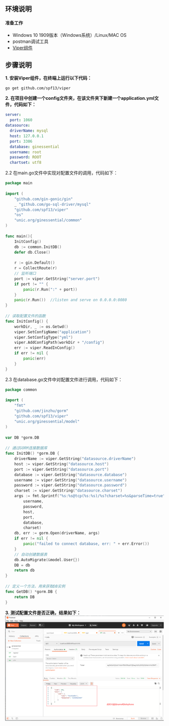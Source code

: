 ## **环境说明**
#### 准备工作
* Windows 10 1909版本（Windows系统）/Linux/MAC OS
* postman调试工具
* [Viper组件](https://github.com/spf13/viper)

## **步骤说明**
**1. 安装Viper组件，在终端上运行以下代码：**
``` @Terminal
go get github.com/spf13/viper
```

**2. 在项目中创建一个config文件夹，在该文件夹下新建一个application.yml文件，代码如下：**
``` @application.yml
server:
  port: 1060
datasource:
  driverName: mysql
  host: 127.0.0.1
  port: 3306
  database: ginessential
  username: root
  password: ROOT
  chartset: utf8
```

2.2 在main.go文件中实现对配置文件的调用，代码如下：
``` @main.go
package main

import (
	"github.com/gin-gonic/gin"
	_ "github.com/go-sql-driver/mysql"
	"github.com/spf13/viper"
	"os"
	"unic.org/ginessential/common"
)

func main(){
	InitConfig()
	db := common.InitDB()
	defer db.Close()

	r := gin.Default()
	r = CollectRoute(r)
	// 监听端口
	port := viper.GetString("server.port")
	if port != "" {
		panic(r.Run(":" + port))
	}
	panic(r.Run())	//listen and serve on 0.0.0.0:8080
}

// 读取配置文件的函数
func InitConfig() {
	workDir, _ := os.Getwd()
	viper.SetConfigName("application")
	viper.SetConfigType("yml")
	viper.AddConfigPath(workDir + "/config")
	err := viper.ReadInConfig()
	if err != nil {
		panic(err)
	}
}
```

2.3 在database.go文件中对配置文件进行调用，代码如下：
``` @database.go
package common

import (
	"fmt"
	"github.com/jinzhu/gorm"
	"github.com/spf13/viper"
	"unic.org/ginessential/model"
)

var DB *gorm.DB

// 通过GORM连接数据库
func InitDB() *gorm.DB {
	driverName := viper.GetString("datasource.driverName")
	host := viper.GetString("datasource.host")
	port := viper.GetString("datasource.port")
	database := viper.GetString("datasource.database")
	username := viper.GetString("datasource.username")
	password := viper.GetString("datasource.password")
	charset := viper.GetString("datasource.charset")
	args := fmt.Sprintf("%s:%s@tcp(%s:%s)/%s?charset=%s&parseTime=true",
		username,
		password,
		host,
		port,
		database,
		charset)
	db, err := gorm.Open(driverName, args)
	if err != nil {
		panic("failed to connect database, err: " + err.Error())
	}
	// 自动创建数据表
	db.AutoMigrate(&model.User{})
	DB = db
	return db
}

// 定义一个方法，用来获取DB实例
func GetDB() *gorm.DB {
	return DB
}
```

**3. 测试配置文件是否正确，结果如下：**
![配置文件测试](../../img/go_img/test16.png)
